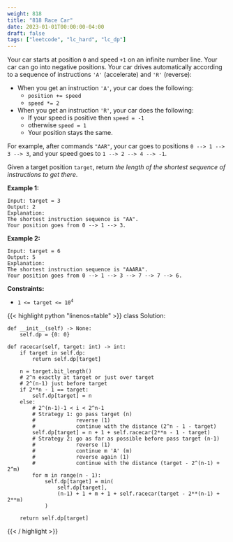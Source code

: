 ```yaml
---
weight: 818
title: "818 Race Car"
date: 2023-01-01T00:00:00-04:00
draft: false
tags: ["leetcode", "lc_hard", "lc_dp"]
---
```


Your car starts at position `0` and speed `+1` on an infinite number line. Your car can go into negative positions. Your car drives automatically according to a sequence of instructions `'A'` (accelerate) and `'R'` (reverse):
- When you get an instruction `'A'`, your car does the following:
  - `position += speed`
  - `speed *= 2`
- When you get an instruction `'R'`, your car does the following:
  - If your speed is positive then `speed = -1`
  - otherwise `speed = 1`
  - Your position stays the same.

For example, after commands `"AAR"`, your car goes to positions `0 --> 1 --> 3 --> 3`, and your speed goes to `1 --> 2 --> 4 --> -1`.

Given a target position `target`, return _the length of the shortest sequence of instructions to get there_.


**Example 1:**
```
Input: target = 3
Output: 2
Explanation: 
The shortest instruction sequence is "AA".
Your position goes from 0 --> 1 --> 3.
```
**Example 2:**
```
Input: target = 6
Output: 5
Explanation: 
The shortest instruction sequence is "AAARA".
Your position goes from 0 --> 1 --> 3 --> 7 --> 7 --> 6.
```

**Constraints:**
- <code>1 <= target <= 10<sup>4</sup></code>

<div class="tabs"></div>
<div class="tab-content">
<div id="python" class="lang">
{{< highlight python "linenos=table" >}}
class Solution:

    def __init__(self) -> None:
        self.dp = {0: 0}

    def racecar(self, target: int) -> int:
        if target in self.dp:
            return self.dp[target]

        n = target.bit_length()
        # 2^n exactly at target or just over target
        # 2^(n-1) just before target
        if 2**n - 1 == target:
            self.dp[target] = n
        else:
            # 2^(n-1)-1 < i < 2^n-1
            # Strategy 1: go pass target (n)
            #             reverse (1)
            #             continue with the distance (2^n - 1 - target)
            self.dp[target] = n + 1 + self.racecar(2**n - 1 - target)
            # Strategy 2: go as far as possible before pass target (n-1)
            #             reverse (1)
            #             continue m 'A' (m)
            #             reverse again (1)
            #             continue with the distance (target - 2^(n-1) + 2^m)
            for m in range(n - 1):
                self.dp[target] = min(
                    self.dp[target],
                    (n-1) + 1 + m + 1 + self.racecar(target - 2**(n-1) + 2**m)
                )
        
        return self.dp[target]
{{< / highlight >}}
</div>
</div>
